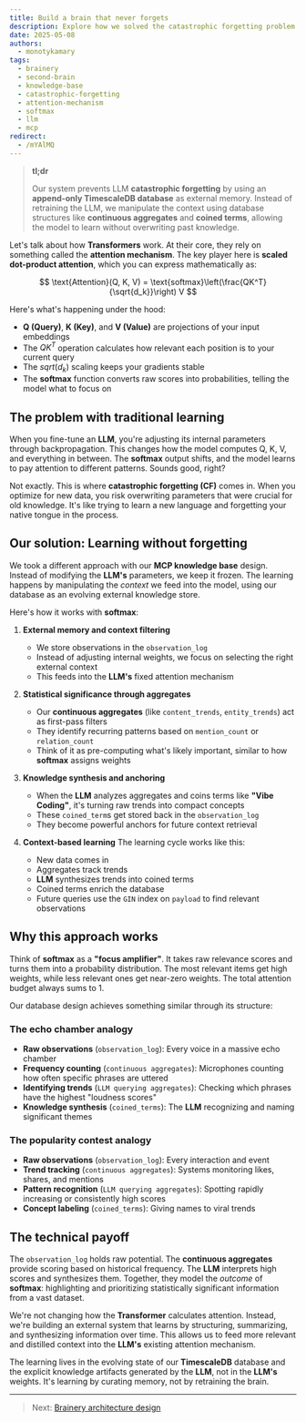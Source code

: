 ```yaml
---
title: Build a brain that never forgets
description: Explore how we solved the catastrophic forgetting problem in LLMs by building an external knowledge system that mimics learning through context manipulation, without touching the model's parameters.
date: 2025-05-08
authors:
  - monotykamary
tags:
  - brainery
  - second-brain
  - knowledge-base
  - catastrophic-forgetting
  - attention-mechanism
  - softmax
  - llm
  - mcp
redirect:
  - /mYAlMQ
---
```


> **tl;dr**
>
> Our system prevents LLM **catastrophic forgetting** by using an **append-only TimescaleDB database** as external memory. Instead of retraining the LLM, we manipulate the context using database structures like **continuous aggregates** and **coined terms**, allowing the model to learn without overwriting past knowledge.

Let's talk about how **Transformers** work. At their core, they rely on something called the **attention mechanism**. The key player here is **scaled dot-product attention**, which you can express mathematically as:

$$
\text{Attention}(Q, K, V) = \text{softmax}\left(\frac{QK^T}{\sqrt{d_k}}\right) V
$$

Here's what's happening under the hood:

- **Q (Query)**, **K (Key)**, and **V (Value)** are projections of your input embeddings
- The $QK^T$ operation calculates how relevant each position is to your current query
- The $sqrt(d_k)$ scaling keeps your gradients stable
- The **softmax** function converts raw scores into probabilities, telling the model what to focus on

## The problem with traditional learning

When you fine-tune an **LLM**, you're adjusting its internal parameters through backpropagation. This changes how the model computes Q, K, V, and everything in between. The **softmax** output shifts, and the model learns to pay attention to different patterns. Sounds good, right?

Not exactly. This is where **catastrophic forgetting (CF)** comes in. When you optimize for new data, you risk overwriting parameters that were crucial for old knowledge. It's like trying to learn a new language and forgetting your native tongue in the process.

## Our solution: Learning without forgetting

We took a different approach with our **MCP knowledge base** design. Instead of modifying the **LLM's** parameters, we keep it frozen. The learning happens by manipulating the *context* we feed into the model, using our database as an evolving external knowledge store.

Here's how it works with **softmax**:

1. **External memory and context filtering**
   - We store observations in the `observation_log`
   - Instead of adjusting internal weights, we focus on selecting the right external context
   - This feeds into the **LLM's** fixed attention mechanism

2. **Statistical significance through aggregates**
   - Our **continuous aggregates** (like `content_trends`, `entity_trends`) act as first-pass filters
   - They identify recurring patterns based on `mention_count` or `relation_count`
   - Think of it as pre-computing what's likely important, similar to how **softmax** assigns weights

3. **Knowledge synthesis and anchoring**
   - When the **LLM** analyzes aggregates and coins terms like **"Vibe Coding"**, it's turning raw trends into compact concepts
   - These `coined_term`s get stored back in the `observation_log`
   - They become powerful anchors for future context retrieval

4. **Context-based learning**
   The learning cycle works like this:
   - New data comes in
   - Aggregates track trends
   - **LLM** synthesizes trends into coined terms
   - Coined terms enrich the database
   - Future queries use the `GIN` index on `payload` to find relevant observations

## Why this approach works

Think of **softmax** as a **"focus amplifier"**. It takes raw relevance scores and turns them into a probability distribution. The most relevant items get high weights, while less relevant ones get near-zero weights. The total attention budget always sums to 1.

Our database design achieves something similar through its structure:

### The echo chamber analogy

- **Raw observations** (`observation_log`): Every voice in a massive echo chamber
- **Frequency counting** (`continuous aggregates`): Microphones counting how often specific phrases are uttered
- **Identifying trends** (`LLM querying aggregates`): Checking which phrases have the highest "loudness scores"
- **Knowledge synthesis** (`coined_terms`): The **LLM** recognizing and naming significant themes

### The popularity contest analogy

- **Raw observations** (`observation_log`): Every interaction and event
- **Trend tracking** (`continuous aggregates`): Systems monitoring likes, shares, and mentions
- **Pattern recognition** (`LLM querying aggregates`): Spotting rapidly increasing or consistently high scores
- **Concept labeling** (`coined_terms`): Giving names to viral trends

## The technical payoff

The `observation_log` holds raw potential. The **continuous aggregates** provide scoring based on historical frequency. The **LLM** interprets high scores and synthesizes them. Together, they model the *outcome* of **softmax**: highlighting and prioritizing statistically significant information from a vast dataset.

We're not changing how the **Transformer** calculates attention. Instead, we're building an external system that learns by structuring, summarizing, and synthesizing information over time. This allows us to feed more relevant and distilled context into the **LLM's** existing attention mechanism.

The learning lives in the evolving state of our **TimescaleDB** database and the explicit knowledge artifacts generated by the **LLM**, not in the **LLM's** weights. It's learning by curating memory, not by retraining the brain.

---

> Next: [Brainery architecture design](architecture.md)
